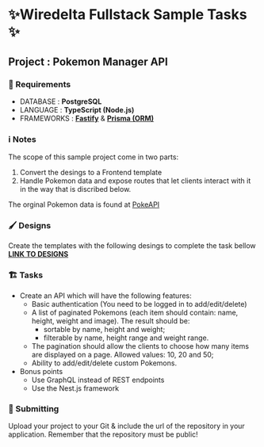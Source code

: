 # ✨Wiredelta Fullstack Sample Tasks ✨
## Project : Pokemon Manager API

### 🚨 Requirements
- DATABASE : **PostgreSQL**
- LANGUAGE : **TypeScript (Node.js)**
- FRAMEWORKS : **[Fastify](https://www.npmjs.com/package/fastify)** & **[Prisma (ORM)](https://www.prisma.io/)**

### ℹ️ Notes
The scope of this sample project come in two parts: 
1) Convert the desings to a Frontend template
2) Handle Pokemon data and expose routes that let clients interact with it in the way that is discribed below. 

The orginal Pokemon data is found at [PokeAPI](https://pokeapi.co/docs/v2)

### 🖌️ Designs
Create the templates with the following desings to complete the task bellow
**[LINK TO DESIGNS](https://xd.adobe.com/view/a378e86b-36b5-4514-a049-f60fa55b2563-f62b/)**

### 🏗️ Tasks
- Create an API which will have the following features:
  - Basic authentication (You need to be logged in to add/edit/delete)
  - A list of paginated Pokemons (each item should contain: name, height, weight and image). The result should be:
    - sortable by name, height and weight;
    - filterable by name, height range and weight range.
  - The pagination should allow the clients to choose how many items are displayed on a page. Allowed values: 10, 20 and 50;
  - Ability to add/edit/delete custom Pokemons.
- Bonus points
  - Use GraphQL instead of REST endpoints
  - Use the Nest.js framework
  
### 📨 Submitting
Upload your project to your Git & include the url of the repository in your application. Remember that the repository must be public!
